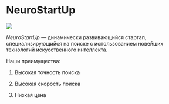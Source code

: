 # NeuroStartUp

![](https://netology-code.github.io/git-homeworks/introduction/assets/logo.png)

*NeuroStartUp* — динамически развивающийся стартап, специализирующийся на поиске с использованием новейших технологий искусственного интеллекта.

Наши преимущества:

1. Высокая точность поиска

2. Высокая скорость поиска

3. Низкая цена


